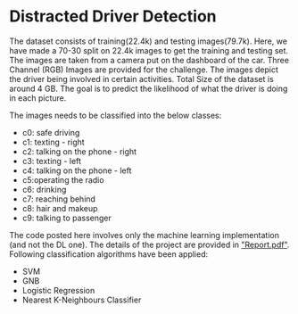 # Distracted Driver Detection
The dataset consists of training(22.4k) and testing images(79.7k). Here, we have made a 70-30 split on 22.4k images to get the training and testing set. The images are taken from a camera put on the dashboard of the car. Three Channel (RGB) Images are provided for the challenge. The images depict the driver being involved in certain activities. Total Size of the dataset is around 4 GB. The goal is to predict the likelihood of what the driver is doing in each picture.

The images needs to be classified into the below classes:
- c0: safe driving 
- c1: texting - right
- c2: talking on the phone - right 
- c3: texting - left
- c4: talking on the phone - left 
- c5:operating the radio
- c6: drinking 
- c7: reaching behind
- c8: hair and makeup 
- c9: talking to passenger

The code posted here involves only the machine learning implementation (and not the DL one). The details of the project are provided in ["Report.pdf"](https://github.com/gurpreet-singh-5000/Distracted_Driver_Detection/blob/main/Report.pdf). Following classification algorithms have been applied:

- SVM
- GNB
- Logistic Regression
- Nearest K-Neighbours Classifier
